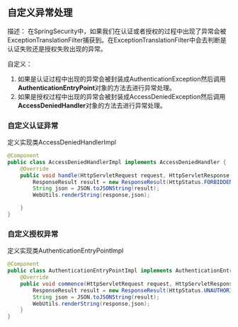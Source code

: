 ##  自定义异常处理

描述：	在SpringSecurity中，如果我们在认证或者授权的过程中出现了异常会被ExceptionTranslationFilter捕获到。在ExceptionTranslationFilter中会去判断是认证失败还是授权失败出现的异常。

自定义：

1. 如果是认证过程中出现的异常会被封装成AuthenticationException然后调用**AuthenticationEntryPoint**对象的方法去进行异常处理。
2. 如果是授权过程中出现的异常会被封装成AccessDeniedException然后调用**AccessDeniedHandler**对象的方法去进行异常处理。



###  自定义认证异常

定义实现类AccessDeniedHandlerImpl

```java
@Component
public class AccessDeniedHandlerImpl implements AccessDeniedHandler {
    @Override
    public void handle(HttpServletRequest request, HttpServletResponse response, AccessDeniedException accessDeniedException) throws IOException, ServletException {
        ResponseResult result = new ResponseResult(HttpStatus.FORBIDDEN.value(), "权限不足");
        String json = JSON.toJSONString(result);
        WebUtils.renderString(response,json);

    }
}
```



### 自定义授权异常

定义实现类AuthenticationEntryPointImpl

```java
@Component
public class AuthenticationEntryPointImpl implements AuthenticationEntryPoint {
    @Override
    public void commence(HttpServletRequest request, HttpServletResponse response, AuthenticationException authException) throws IOException, ServletException {
        ResponseResult result = new ResponseResult(HttpStatus.UNAUTHORIZED.value(), "认证失败请重新登录");
        String json = JSON.toJSONString(result);
        WebUtils.renderString(response,json);
    }
}
```



